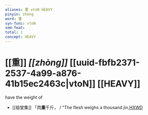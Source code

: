 ```yaml
---
aliases: 重 vtoN HEAVY
pinyin: zhòng
word: 重
syn-func: vtoN
sem-feat: 
total: 1
concept: HEAVY 
---
```

# [[重]] *[[zhòng]]*  [[uuid-fbfb2371-2537-4a99-a876-41b15ec2463c|vtoN]] [[HEAVY]]
have the weight of
 - [[祖堂集]] 「肉**重**千斤， / "The flesh weighs a thousand jìn,[HXWD](https://hxwd.org/textview.html?location=KR6q0002_Yan_005-2028a.34)